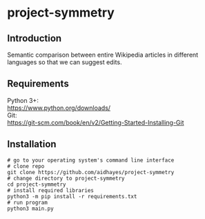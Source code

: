 # project-symmetry
## Introduction
Semantic comparison between entire Wikipedia articles in different languages so that we can suggest edits.
## Requirements
Python 3+:  
https://www.python.org/downloads/  
Git:  
https://git-scm.com/book/en/v2/Getting-Started-Installing-Git
## Installation
```
# go to your operating system's command line interface
# clone repo 
git clone https://github.com/aidhayes/project-symmetry
# change directory to project-symmetry
cd project-symmetry
# install required libraries
python3 -m pip install -r requirements.txt
# run program
python3 main.py
```
